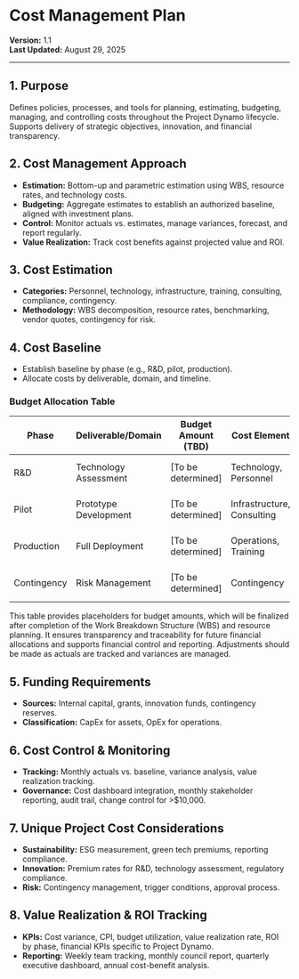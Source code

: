 # Cost Management Plan

**Version:** 1.1  
**Last Updated:** August 29, 2025

---

## 1. Purpose
Defines policies, processes, and tools for planning, estimating, budgeting, managing, and controlling costs throughout the Project Dynamo lifecycle. Supports delivery of strategic objectives, innovation, and financial transparency.

## 2. Cost Management Approach
- **Estimation:** Bottom-up and parametric estimation using WBS, resource rates, and technology costs.
- **Budgeting:** Aggregate estimates to establish an authorized baseline, aligned with investment plans.
- **Control:** Monitor actuals vs. estimates, manage variances, forecast, and report regularly.
- **Value Realization:** Track cost benefits against projected value and ROI.

## 3. Cost Estimation
- **Categories:** Personnel, technology, infrastructure, training, consulting, compliance, contingency.
- **Methodology:** WBS decomposition, resource rates, benchmarking, vendor quotes, contingency for risk.

## 4. Cost Baseline
- Establish baseline by phase (e.g., R&D, pilot, production).
- Allocate costs by deliverable, domain, and timeline.

### Budget Allocation Table
| Phase         | Deliverable/Domain      | Budget Amount (TBD) | Cost Element         | Source Reference         |
|--------------|------------------------|---------------------|----------------------|-------------------------|
| R&D          | Technology Assessment  | [To be determined]   | Technology, Personnel| WBS, Resource Plan      |
| Pilot        | Prototype Development  | [To be determined]   | Infrastructure, Consulting | WBS, Resource Plan      |
| Production   | Full Deployment        | [To be determined]   | Operations, Training | WBS, Resource Plan      |
| Contingency  | Risk Management        | [To be determined]   | Contingency          | WBS, Resource Plan      |

This table provides placeholders for budget amounts, which will be finalized after completion of the Work Breakdown Structure (WBS) and resource planning. It ensures transparency and traceability for future financial allocations and supports financial control and reporting. Adjustments should be made as actuals are tracked and variances are managed.

## 5. Funding Requirements
- **Sources:** Internal capital, grants, innovation funds, contingency reserves.
- **Classification:** CapEx for assets, OpEx for operations.

## 6. Cost Control & Monitoring
- **Tracking:** Monthly actuals vs. baseline, variance analysis, value realization tracking.
- **Governance:** Cost dashboard integration, monthly stakeholder reporting, audit trail, change control for >$10,000.

## 7. Unique Project Cost Considerations
- **Sustainability:** ESG measurement, green tech premiums, reporting compliance.
- **Innovation:** Premium rates for R&D, technology assessment, regulatory compliance.
- **Risk:** Contingency management, trigger conditions, approval process.

## 8. Value Realization & ROI Tracking
- **KPIs:** Cost variance, CPI, budget utilization, value realization rate, ROI by phase, financial KPIs specific to Project Dynamo.
- **Reporting:** Weekly team tracking, monthly council report, quarterly executive dashboard, annual cost-benefit analysis.
